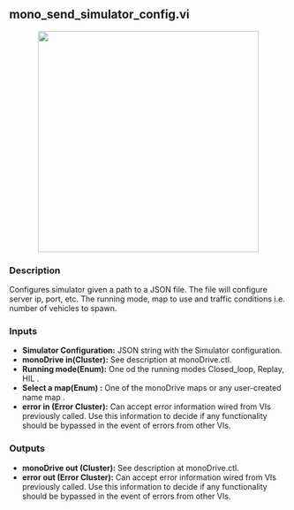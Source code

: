 ## mono_send_simulator_config.vi
<p align="center">
<img src="https://github.com/monoDriveIO/documentation/blob/master/WikiPhotos/LV_client/utilities/mono__send__simulator__configc.png" 
width="400"  />
</p>

### Description 
Configures simulator given a path to a  JSON file. The file will configure server ip, port, etc. The running mode, map to use and traffic
conditions i.e. number of vehicles to spawn.

### Inputs
- **Simulator Configuration:** JSON string with the Simulator configuration.
- **monoDrive in(Cluster):** See description at monoDrive.ctl. 
- **Running mode(Enum):** One od the running modes Closed_loop, Replay, HIL  .
- **Select a map(Enum) :** One of the monoDrive maps or any user-created name map .
- **error in (Error Cluster):** Can accept error information wired from VIs previously called. Use this information to decide if any functionality should be bypassed in the event of errors from other VIs.


### Outputs
- **monoDrive out (Cluster):** See description at monoDrive.ctl. 
- **error out (Error Cluster):** Can accept error information wired from VIs previously called. Use this information to decide if any functionality should be bypassed in the event of errors from other VIs.
